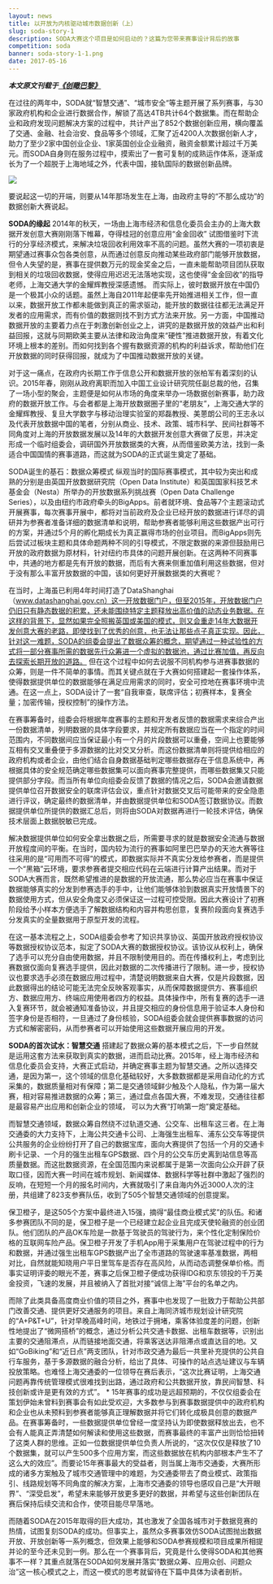 ```yaml
---
layout: news
title: 以开放为内核驱动城市数据创新（上）
slug: soda-story-1
description: SODA大赛这个项目是如何启动的？这篇为您带来赛事设计背后的故事
competition: soda
banner: soda-story-1-1.png
date: 2017-05-16
---
```


___本文原文刊载于[《创瞰巴黎》](http://parisinnovationreview.cn/blog/2017/05/16/%E6%89%93%E5%BC%80soda%E7%93%B6%EF%BC%8C%E4%BB%A5%E5%BC%80%E6%94%BE%E4%B8%BA%E5%86%85%E6%A0%B8%E9%A9%B1%E5%8A%A8%E5%9F%8E%E5%B8%82%E6%95%B0%E6%8D%AE%E5%88%9B%E6%96%B0%EF%BC%88%E4%B8%8A%EF%BC%89/)___

在过往的两年中，SODA就“智慧交通”、“城市安全“等主题开展了系列赛事，与30家政府机构和企业进行数据合作，解锁了高达4TB共计64个数据集。而在帮助企业和政府发现问题解决方案的过程中，共计产出了852个数据创新应用，横向覆盖了交通、金融、社会治安、食品等多个领域，汇聚了近4200人次数据创新人才，助力了至少2家中国创业企业、1家英国创业企业融资，融资金额累计超过千万美元。而SODA自身则在服务过程中，摸索出了一套可复制的成熟运作体系，逐渐成长为了一个超脱于上海地域之外，代表中国，接轨国际的数据创新品牌。

<img src="{{site.url}}/img/news/soda-story-1-1.png" class="news-img img-responsive"/>

要说起这一切的开端，则要从14年那场发生在上海，由政府主导的“不那么成功”的数据创新大赛说起。
 
<strong>SODA的缘起</strong>
2014年的秋天，一场由上海市经济和信息化委员会主办的上海大数据开发创意大赛刚刚落下帷幕，夺得桂冠的创意应用“金金回收” 试图借鉴时下流行的分享经济模式，来解决垃圾回收利用效率不高的问题。虽然大赛的一项初衷是期望通过赛事众包各类创意，从而通过创意反向推动某些政府部门能够开放数据，但令人失望的是，赛事在提供数万元的现金奖金之后，一直未能帮助项目团队获取到相关的垃圾回收数据，使得应用迟迟无法落地实现，这也使得“金金回收”的指导老师，上海交通大学的金耀辉教授深感遗憾。
而实际上，彼时数据开放在中国仍是一个极其小众的话题。虽然上海自2011年起便率先开始推进相关工作，但一直以来，数据开放工作都未能做到真正的需求驱动，能开放的数据往往都无法满足开发者的应用需求，而有价值的数据则找不到方式方法来开放。另一方面，中国推动数据开放的主要着力点在于刺激创新创业之上，讲究的是数据开放的效益产出和利益回报，这就与同期欧美主要从法律和政治角度来“硬性”推进数据开放，有着文化环境上根本的差别。而如何找到各个握有数据资源的机构的利益诉求，帮助他们在开放数据的同时获得回报，就成为了中国推动数据开放的关键。

对于这一痛点，在政府内长期工作于信息公开和数据开放的张柏军有着深刻的认识。2015年春，刚刚从政府离职而加入中国工业设计研究院任副总裁的他，召集了一场小型的聚会，主题便是如何从市场的角度来举办一场数据创新赛事，助力政府的数据开放工作。与会者都是上海开放数据圈子里的“老朋友”，上海交通大学的金耀辉教授、复旦大学数字与移动治理实验室的郑磊教授、美蒽朗公司的王志永以及代表开放数据中国的笔者，分别从商业、技术、政策、城市科学、民间社群等不同角度对上海的开放数据发展以及14年的大数据开发创意大赛做了反思，并决定形成一个临时组委会，调研国外开放数据类的大赛，从而借鉴欧美方法，找到一条适合中国国情的赛事道路，而这就为SODA的正式诞生奠定了基础。
 
<srong>SODA诞生的基石：数据众筹模式</srong>
纵观当时的国际赛事模式，其中较为突出和成熟的分别是由英国开放数据研究院（Open Data Institute）和英国国家科技艺术基金会（Nesta）所举办的开放数据系列挑战赛（Open Data Challenge Series），以及由纽约市政府牵头的BigApps。前者就环境、食品等7个主题滚动式开展赛事，每次赛事开展中，都将对当前政府及企业已经开放的数据进行详尽的调研并为参赛者准备详细的数据清单和说明，帮助参赛者能够利用这些数据产出可行的方案，并通过5个月的孵化期成长为真正赢得市场的创业项目。而BigApps则先后尝试过板块主题和具体命题两种不同的引导模式，不限定数据的来源但鼓励用已开放的政府数据为原材料，针对纽约市具体的问题开展创新。在这两种不同赛事中，共通的地方都是先有开放的数据，而后有大赛来侧重加值利用这些数据，但对于没有那么丰富开放数据的中国，该如何更好开展数据类的大赛呢？

在当时，上海虽已利用4年时间打造了DataShanghai（www.datashanghai.gov.cn）这一开放数据门户，但至2015年，开放数据门户仍旧只有静态数据的积累，还未能围绕特定主题释放出高价值的动态业务数据。在这样的背景下，显然如果完全照搬英国或美国的模式，则又会重走14年大数据开发创意大赛的老路，即使找到了优秀的创意，也无法让那些点子真正实现。因此，针对这一难题，SODA的组委会提出了数据众筹的概念，期望通过一种试验性的方式将一部分赛事所需的数据先行众筹进一个虚拟的数据池，通过比赛加值，再反向去探索长期开放的道路。
但在这个过程中如何去说服不同机构参与进赛事数据的众筹，则是一件不简单的事情。而其关键点就在于大赛如何搭建起一套操作体系，使得数据提供单位的数据能够在满足应用需求的同时，安全可控地在赛事环境中流通。在这一点上，SODA设计了一套“自我审查，联席评估；初赛样本，复赛全量；加密传输，授权控制”的操作方法。

在赛事筹备时，组委会将根据年度赛事的主题和开发者反馈的数据需求来综合产出一份数据清单，列明数据的具体字段要求，并规定所有数据应当在一个指定的时间范围内，不同数据间应当保证最小有一个月的片段数据可以重叠，空间上也要能够互相有交叉重叠便于多源数据的比对交叉分析。而这份数据清单则将提供给相应的政府机构或者企业，由他们结合自身数据基础判定哪些数据存在于信息系统中，再根据具体的安全规范确定哪些数据集可以面向赛事完整提供，而哪些数据集又只能提供部分字段。而当所有单位向组委会反馈了数据的情况之后，SODA会邀请数据提供单位召开数据安全的联席评估会议，重点针对数据交叉后可能带来的安全隐患进行评议，确定最终的数据清单，并由数据提供单位和SODA签订数据协议。而数据提供单位所提供的数据汇总后，则将由SODA对数据再进行一轮技术评估，确保技术层面上数据脱敏已完成。

解决数据提供单位如何安全拿出数据之后，所需要寻求的就是数据安全流通与数据开放程度间的平衡。在当时，国内较为流行的赛事如阿里巴巴举办的天池大赛等往往采用的是“可用而不可得”的模式，即数据实际并不真实分发给参赛者，而是提供一个“黑箱”云环境，要求参赛者提交相应代码在云端进行计算产出结果。而对于SODA大赛而言，既然希望推进的是数据的开放流通，那么势必应当在赛事中保证数据能够真实的分发到参赛选手的手中，让他们能够体验到数据真实开放情景下的数据使用方式，但从安全角度又必须保证这一过程可控受限。因此大赛设计了初赛阶段给予小样本方便选手了解数据结构和内容并构思创意，复赛阶段面向复赛选手分发真实的全量数据用于原型开发的流程。

在这一基本流程之上，SODA组委会参考了知识共享协议、英国开放政府授权协议等数据授权协议范本，拟定了SODA大赛的数据授权协议。该协议从权利上，确保了选手可以充分自由使用数据，并且不限制使用目的。而在传播权利上，考虑到比赛数据仅面向复赛选手提供，因此对数据的二次传播进行了限制。进一步，授权协议也要求选手必须在数据应用过程中，清楚说明数据来自大赛，仅是片段数据，因此数据得出的结论可能无法完全反映客观事实，从而保障数据提供方、赛事组织方、数据应用方、终端应用使用者四方的权益。具体操作中，所有复赛的选手一进入复赛环节，就会被通知准备协议，并且提交相应的身份信息用于验证本人身份和签字身份是否相符，一旦通过了身份核验，SODA组委会就会提供赛事数据的访问方式和解密密码，从而参赛者可以开始使用这些数据开展应用的开发。
 
<strong>SODA的首次试水：智慧交通</strong>
搭建起了数据众筹的基本模式之后，下一步自然就是运用这套方法来获取到真实的数据，进而启动比赛。2015年，经上海市经济和信息化委员会支持，大赛正式启动，并确定赛事主题为智慧交通。之所以选择交通，是因为第一，这个领域的信息化基础较好，大多数数据都是采用自动化的方式采集的，数据质量相对有保障；第二是交通领域鲜少触及个人隐私，作为第一届大赛，相对容易推进数据的众筹；第三，通过盘点各国大赛，不难发现，交通往往都是最容易产出应用和创新企业的领域， 可以为大赛“打响第一炮”奠定基础。

而智慧交通领域，数据众筹自然绕不过轨道交通、公交车、出租车这三者。在上海交通委的大力支持下，上海公共交通卡公司、上海强生出租车、浦东公交车等提供公共服务的企业纷纷打开了自己的数据宝库，面向大赛提供了包括一个月的交通卡刷卡记录、一个月的强生出租车GPS数据、四个月的公交车历史离到站信息等高质量数据。而这批数据资源，在全国范围内来说都属于是第一次面向公众开辟了获取口径，因而大赛一时间在城市规划、新闻媒体、数据科学等社群中激起了强烈的反响，在短短一个月的报名时间内，大赛就吸引了来自海内外近3000人次的注册，共组建了823支参赛队伍，收到了505个智慧交通领域的创意提案。

保卫橙子，是这505个方案中最终进入15强，摘得“最佳商业模式奖”的队伍。和诸多参赛团队不同的是，保卫橙子是一个已经建立起企业且完成天使轮融资的创业团队。他们团队的产品OK车险是一款基于驾驶员的驾驶行为，来个性化定制保险价格的互联网车险产品。保卫橙子开发了手机App用于采集用户在驾驶过程中的行为和数据，并通过强生出租车GPS数据产出了全市道路的驾驶速率基准数据，两相对比，自然就能知晓用户平日里驾车是否存在高风险，从而动态调整保单价格。而事实证明评委的眼光不差，赛事之后保卫橙子便成功获得IDG和京东领投的千万美金投资，飞速的发展，并且被纳入了首批对接“诚信上海”平台的名单之内。

而除了此类具备高度商业价值的项目之外，赛事中也发现了一批致力于帮助公共部门改善交通、提供更好交通服务的项目。来自上海同济城市规划设计研究院的“A+P&T+U”，针对早晚高峰时间，地铁过于拥堵，乘客体验度差的问题，创新性地提出了“微网搭桥”的概念，通过分析公共交通卡数据、出租车数据等，识别出主要的交通阻滞点，从而链接地面交通，将乘客送达非阻滞点或直达目的地。又如“GoBiking”和“近日点”两支团队，针对市政交通为最后一共里补充提供的公共自行车服务，基于多源数据的融合分析，给出了具体、可操作的站点选址建议与车辆投放策略。也难怪上海交通委的一位领导在赛后表示，“这次比赛证明，上海交通问题再靠传统管理模式很难找到出路，通过政府和公共数据开放，靠民间智慧、科技创新或许是更有效的方式”。
*
15年赛事的成功是远超预期的，不仅仅组委会在策划伊始未曾料到赛事会有如此受欢迎，大多数参与到赛事数据提供中的政府机构和企业也从未预料到参赛者能够真正理解数据并将它们转化成极具创意的数据产品。在赛事筹备时，一些数据提供单位曾经一度坚持认为即使数据释放出去，也不会有人能真正弄清楚如何解读和使用这些数据，而赛事最终的丰富产出则恰恰扭转了这类人群的思维。正如一位数据提供单位负责人所说的，“这次仅仅是释放了10个数据集，就可以产生500多个应用方案，而这些数据放在机构内部根本产生不了这么大的效应”。而要论15年赛事最大的受益者，则当属上海市交通委，大赛所形成的诸多方案触及了城市交通管理中的难题，为交通委带去了商业模式、政策指引、线路规划等不同角度的解决方案，上海市交通委的领导也感叹自己是“大开眼界”、“深受启发”，希望未来能够开放更多更好的数据，并希望与这些创新团队在赛后保持后续交流和合作，使项目能尽早落地。

而随着SODA在2015年取得的巨大成功，其也激发了全国各城市对于数据竞赛的热情，试图复刻SODA的成功。但事实上，虽然众多赛事效仿SODA试图抛出数据开放、开放创新等一系列概念，但效果上能够和SODA参赛规模和项目成果所相提并论的至今还未见到一例。那么在一个赛事背后，究竟是什么使得SODA和其他赛事不一样？其重点就落在SODA如何发展并落实“数据众筹、应用众创、问题众治”这一核心模式之上，而这一模式的思考就留待在下篇中具体为读者剖析。